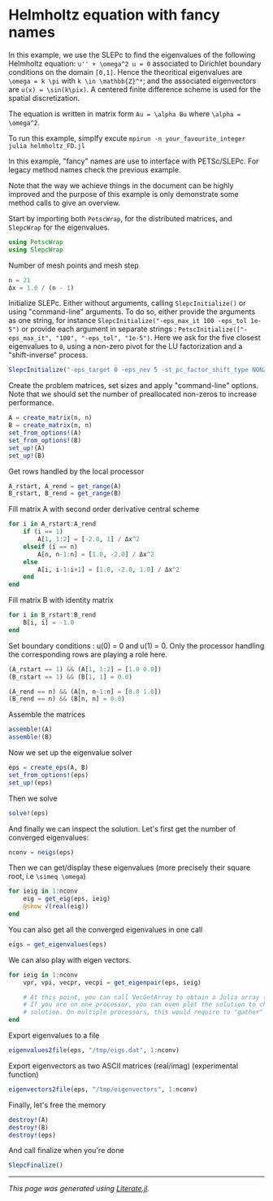 
# Helmholtz equation with fancy names
In this example, we use the SLEPc to find the eigenvalues of the following Helmholtz equation:
``u'' + \omega^2 u = 0`` associated to Dirichlet boundary conditions on the domain ``[0,1]``. Hence
the theoritical eigenvalues are ``\omega = k \pi`` with ``k \in \mathbb{Z}^*``; and the associated
eigenvectors are ``u(x) = \sin(k\pix)``.
A centered finite difference scheme is used for the spatial discretization.

The equation is written in matrix form ``Au = \alpha Bu`` where ``\alpha = \omega^2``.

To run this example, simplfy excute `mpirun -n your_favourite_integer julia helmholtz_FD.jl`

In this example, "fancy" names are use to interface with PETSc/SLEPc. For legacy method names check the
previous example.

Note that the way we achieve things in the document can be highly improved and the purpose of this example
is only demonstrate some method calls to give an overview.

Start by importing both `PetscWrap`, for the distributed matrices, and `SlepcWrap` for the eigenvalues.

````julia
using PetscWrap
using SlepcWrap
````

Number of mesh points and mesh step

````julia
n = 21
Δx = 1.0 / (n - 1)
````

Initialize SLEPc. Either without arguments, calling `SlepcInitialize()` or using "command-line" arguments.
To do so, either provide the arguments as one string, for instance
`SlepcInitialize("-eps_max_it 100 -eps_tol 1e-5")` or provide each argument in
separate strings : `PetscInitialize(["-eps_max_it", "100", "-eps_tol", "1e-5")`.
Here we ask for the five closest eigenvalues to ``0``, using a non-zero pivot for the LU factorization and a
"shift-inverse" process.

````julia
SlepcInitialize("-eps_target 0 -eps_nev 5 -st_pc_factor_shift_type NONZERO -st_type sinvert")
````

Create the problem matrices, set sizes and apply "command-line" options. Note that we should
set the number of preallocated non-zeros to increase performance.

````julia
A = create_matrix(n, n)
B = create_matrix(n, n)
set_from_options!(A)
set_from_options!(B)
set_up!(A)
set_up!(B)
````

Get rows handled by the local processor

````julia
A_rstart, A_rend = get_range(A)
B_rstart, B_rend = get_range(B)
````

Fill matrix A  with second order derivative central scheme

````julia
for i in A_rstart:A_rend
    if (i == 1)
        A[1, 1:2] = [-2.0, 1] / Δx^2
    elseif (i == n)
        A[n, n-1:n] = [1.0, -2.0] / Δx^2
    else
        A[i, i-1:i+1] = [1.0, -2.0, 1.0] / Δx^2
    end
end
````

Fill matrix B with identity matrix

````julia
for i in B_rstart:B_rend
    B[i, i] = -1.0
end
````

Set boundary conditions : u(0) = 0 and u(1) = 0. Only the processor handling the corresponding rows are playing a role here.

````julia
(A_rstart == 1) && (A[1, 1:2] = [1.0 0.0])
(B_rstart == 1) && (B[1, 1] = 0.0)

(A_rend == n) && (A[n, n-1:n] = [0.0 1.0])
(B_rend == n) && (B[n, n] = 0.0)
````

Assemble the matrices

````julia
assemble!(A)
assemble!(B)
````

Now we set up the eigenvalue solver

````julia
eps = create_eps(A, B)
set_from_options!(eps)
set_up!(eps)
````

Then we solve

````julia
solve!(eps)
````

And finally we can inspect the solution. Let's first get the number of converged eigenvalues:

````julia
nconv = neigs(eps)
````

Then we can get/display these eigenvalues (more precisely their square root, i.e ``\simeq \omega``)

````julia
for ieig in 1:nconv
    eig = get_eig(eps, ieig)
    @show √(real(eig))
end
````

You can also get all the converged eigenvalues in one call

````julia
eigs = get_eigenvalues(eps)
````

We can also play with eigen vectors.

````julia
for ieig in 1:nconv
    vpr, vpi, vecpr, vecpi = get_eigenpair(eps, ieig)

    # At this point, you can call VecGetArray to obtain a Julia array (see PetscWrap examples).
    # If you are on one processor, you can even plot the solution to check that you have a sinus
    # solution. On multiple processors, this would require to "gather" the solution on one processor only.
end
````

Export eigenvalues to a file

````julia
eigenvalues2file(eps, "/tmp/eigs.dat", 1:nconv)
````

Export eigenvectors as two ASCII matrices (real/imag) (experimental function)

````julia
eigenvectors2file(eps, "/tmp/eigenvectors", 1:nconv)
````

Finally, let's free the memory

````julia
destroy!(A)
destroy!(B)
destroy!(eps)
````

And call finalize when you're done

````julia
SlepcFinalize()

````

---

*This page was generated using [Literate.jl](https://github.com/fredrikekre/Literate.jl).*

